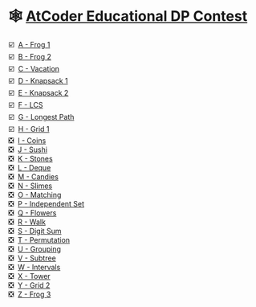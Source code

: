 # 🕸️ [AtCoder Educational DP Contest](https://atcoder.jp/contests/dp)

☑️&nbsp;&nbsp;[A - Frog 1](https://atcoder.jp/contests/dp/tasks/dp_a)<br>
☑️&nbsp;&nbsp;[B - Frog 2](https://atcoder.jp/contests/dp/tasks/dp_b)<br>
☑️&nbsp;&nbsp;[C - Vacation](https://atcoder.jp/contests/dp/tasks/dp_c)<br>
☑️&nbsp;&nbsp;[D - Knapsack 1](https://atcoder.jp/contests/dp/tasks/dp_d)<br>
☑️&nbsp;&nbsp;[E - Knapsack 2](https://atcoder.jp/contests/dp/tasks/dp_e)<br>
☑️&nbsp;&nbsp;[F - LCS](https://atcoder.jp/contests/dp/tasks/dp_f)<br>
☑️&nbsp;&nbsp;[G - Longest Path](https://atcoder.jp/contests/dp/tasks/dp_g)<br>
☑️&nbsp;&nbsp;[H - Grid 1](https://atcoder.jp/contests/dp/tasks/dp_h)<br>
❎&nbsp;&nbsp;[I - Coins](https://atcoder.jp/contests/dp/tasks/dp_i)<br>
❎&nbsp;&nbsp;[J - Sushi](https://atcoder.jp/contests/dp/tasks/dp_j)<br>
❎&nbsp;&nbsp;[K - Stones](https://atcoder.jp/contests/dp/tasks/dp_k)<br>
❎&nbsp;&nbsp;[L - Deque](https://atcoder.jp/contests/dp/tasks/dp_l)<br>
❎&nbsp;&nbsp;[M - Candies](https://atcoder.jp/contests/dp/tasks/dp_m)<br>
❎&nbsp;&nbsp;[N - Slimes](https://atcoder.jp/contests/dp/tasks/dp_n)<br>
❎&nbsp;&nbsp;[O - Matching](https://atcoder.jp/contests/dp/tasks/dp_o)<br>
❎&nbsp;&nbsp;[P - Independent Set](https://atcoder.jp/contests/dp/tasks/dp_p)<br>
❎&nbsp;&nbsp;[Q - Flowers](https://atcoder.jp/contests/dp/tasks/dp_q)<br>
❎&nbsp;&nbsp;[R - Walk](https://atcoder.jp/contests/dp/tasks/dp_r)<br>
❎&nbsp;&nbsp;[S - Digit Sum](https://atcoder.jp/contests/dp/tasks/dp_s)<br>
❎&nbsp;&nbsp;[T - Permutation](https://atcoder.jp/contests/dp/tasks/dp_t)<br>
❎&nbsp;&nbsp;[U - Grouping](https://atcoder.jp/contests/dp/tasks/dp_u)<br>
❎&nbsp;&nbsp;[V - Subtree](https://atcoder.jp/contests/dp/tasks/dp_v)<br>
❎&nbsp;&nbsp;[W - Intervals](https://atcoder.jp/contests/dp/tasks/dp_w)<br>
❎&nbsp;&nbsp;[X - Tower](https://atcoder.jp/contests/dp/tasks/dp_x)<br>
❎&nbsp;&nbsp;[Y - Grid 2](https://atcoder.jp/contests/dp/tasks/dp_y)<br>
❎&nbsp;&nbsp;[Z - Frog 3](https://atcoder.jp/contests/dp/tasks/dp_z)
